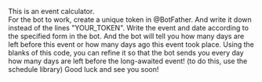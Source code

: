 This is an event calculator.  
For the bot to work, create a unique token in @BotFather. And write it down instead of the lines "YOUR_TOKEN". 
Write the event and date according to the specified form in the bot. And the bot will tell you how many days are left before this event or how many days ago this event took place. 
Using the blanks of this code, you can refine it so that the bot sends you every day how many days are left before the long-awaited event! 
(to do this, use the schedule library)
Good luck and see you soon!
